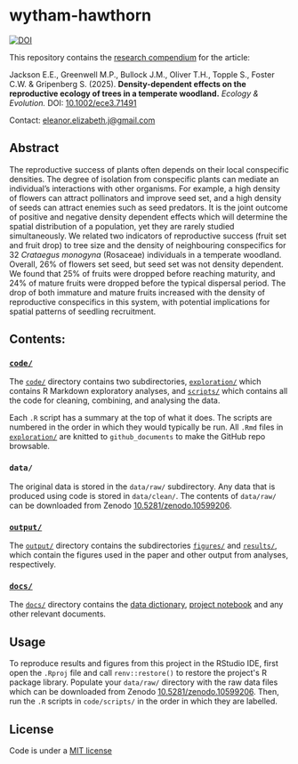 # wytham-hawthorn

[![DOI](https://zenodo.org/badge/DOI/10.5281/zenodo.15124593.svg)](https://doi.org/10.5281/zenodo.15124593)

This repository contains the [research compendium](https://research-compendium.science) for the article:

Jackson E.E., Greenwell M.P., Bullock J.M., Oliver T.H., Topple S., Foster C.W. & Gripenberg S. (2025). **Density-dependent effects on the reproductive ecology of trees in a temperate woodland.** *Ecology & Evolution.* DOI: [10.1002/ece3.71491](https://doi.org/10.1002/ece3.71491)

Contact: eleanor.elizabeth.j@gmail.com

## Abstract

The reproductive success of plants often depends on their local conspecific densities. The degree of isolation from conspecific plants can mediate an individual’s interactions with other organisms. For example, a high density of flowers can attract pollinators and improve seed set, and a high density of seeds can attract enemies such as seed predators. It is the joint outcome of positive and negative density dependent effects which will determine the spatial distribution of a population, yet they are rarely studied simultaneously. We related two indicators of reproductive success (fruit set and fruit drop) to tree size and the density of neighbouring conspecifics for 32 *Crataegus monogyna* (Rosaceae) individuals in a temperate woodland. Overall, 26% of flowers set seed, but seed set was not density dependent. We found that 25% of fruits were dropped before reaching maturity, and 24% of mature fruits were dropped before the typical dispersal period. The drop of both immature and mature fruits increased with the density of reproductive conspecifics in this system, with potential implications for spatial patterns of seedling recruitment.

## Contents:

### [`code/`](code/)
The [`code/`](code/) directory contains two subdirectories, [`exploration/`](code/exploration/) which contains R Markdown exploratory analyses, and [`scripts/`](code/scripts/) which contains all the code for cleaning, combining, and analysing the data.

Each `.R` script has a summary at the top of what it does. The scripts are numbered in the order in which they would typically be run. All `.Rmd` files in [`exploration/`](code/exploration/) are knitted to `github_documents` to make the GitHub repo browsable.

### `data/`
The original data is stored in the `data/raw/` subdirectory. Any data that is produced using code is stored in `data/clean/`. 
The contents of `data/raw/` can be downloaded from Zenodo [10.5281/zenodo.10599206](https://doi.org/10.5281/zenodo.10599206).

### [`output/`](output/)
The [`output/`](output/) directory contains the subdirectories [`figures/`](output/figures/) and [`results/`](output/results/), which contain the figures used in the paper and other output from analyses, respectively.

### [`docs/`](docs/)
The [`docs/`](docs/) directory contains the [data dictionary](docs/data-dictionary.md), [project notebook](docs/project-notebook.md) and any other relevant documents.

## Usage
To reproduce results and figures from this project in the RStudio IDE, first open the `.Rproj` file and call `renv::restore()` to restore the project's R package library. Populate your `data/raw/` directory with the raw data files which can be downloaded from Zenodo [10.5281/zenodo.10599206](https://doi.org/10.5281/zenodo.10599206). Then, run the `.R` scripts in `code/scripts/` in the order in which they are labelled. 

## License
Code is under a [MIT license](LICENSE.md)

